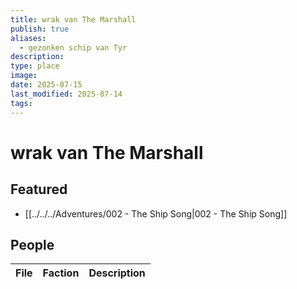 ```yaml
---
title: wrak van The Marshall
publish: true
aliases:
  - gezonken schip van Tyr
description: 
type: place
image: 
date: 2025-07-15
last_modified: 2025-07-14
tags: 
---
```

# wrak van The Marshall

## Featured
- [[../../../Adventures/002 - The Ship Song|002 - The Ship Song]]

## People
| File | Faction | Description |
| ---- | ------- | ----------- |

